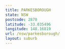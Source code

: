 ```yaml
---
title: PARKESBOROUGH
state: NSW
postcode: 2870
latitude: -33.035496
longitude: 148.16819
url: /nsw/parkesborough/
layout: suburb
---
```

